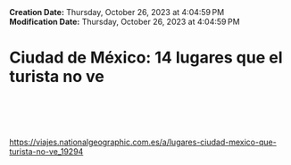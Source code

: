 <div><b>Creation Date:</b> Thursday, October 26, 2023 at 4:04:59 PM<br></div>
<div><b>Modification Date:</b> Thursday, October 26, 2023 at 4:04:59 PM<br></div>
<div><h1>Ciudad de México: 14 lugares que el turista no ve</h1><h1><br></h1></div>
<div><a href=https://viajes.nationalgeographic.com.es/a/lugares-ciudad-mexico-que-turista-no-ve_19294>https://viajes.nationalgeographic.com.es/a/lugares-ciudad-mexico-que-turista-no-ve_19294</a><br></div>

